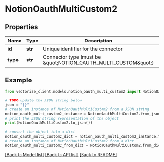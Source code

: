 # NotionOauthMultiCustom2


## Properties

Name | Type | Description | Notes
------------ | ------------- | ------------- | -------------
**id** | **str** | Unique identifier for the connector | 
**type** | **str** | Connector type (must be \&quot;NOTION_OAUTH_MULTI_CUSTOM\&quot;) | 

## Example

```python
from vectorize_client.models.notion_oauth_multi_custom2 import NotionOauthMultiCustom2

# TODO update the JSON string below
json = "{}"
# create an instance of NotionOauthMultiCustom2 from a JSON string
notion_oauth_multi_custom2_instance = NotionOauthMultiCustom2.from_json(json)
# print the JSON string representation of the object
print(NotionOauthMultiCustom2.to_json())

# convert the object into a dict
notion_oauth_multi_custom2_dict = notion_oauth_multi_custom2_instance.to_dict()
# create an instance of NotionOauthMultiCustom2 from a dict
notion_oauth_multi_custom2_from_dict = NotionOauthMultiCustom2.from_dict(notion_oauth_multi_custom2_dict)
```
[[Back to Model list]](../README.md#documentation-for-models) [[Back to API list]](../README.md#documentation-for-api-endpoints) [[Back to README]](../README.md)



